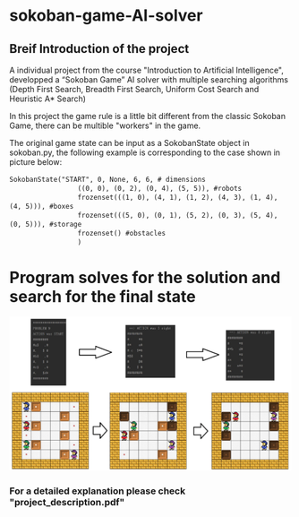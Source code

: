 # sokoban-game-AI-solver

## Breif Introduction of the project
A individual project from the course "Introduction to Artificial Intelligence", developped a “Sokoban Game” AI solver with multiple searching algorithms (Depth First Search, Breadth First Search, Uniform Cost Search and Heuristic A* Search)

In this project the game rule is a little bit different from the classic Sokoban Game, there can be multible "workers" in the game.
  
The original game state can be input as a SokobanState object in sokoban.py, the following example is corresponding to the case shown in picture below:

```
SokobanState("START", 0, None, 6, 6, # dimensions
                 ((0, 0), (0, 2), (0, 4), (5, 5)), #robots
                 frozenset(((1, 0), (4, 1), (1, 2), (4, 3), (1, 4), (4, 5))), #boxes
                 frozenset(((5, 0), (0, 1), (5, 2), (0, 3), (5, 4), (0, 5))), #storage
                 frozenset() #obstacles
                 )
```

# Program solves for the solution and search for the final state
<img src="img/demo.jpg">

### For a detailed explanation please check "project_description.pdf"



